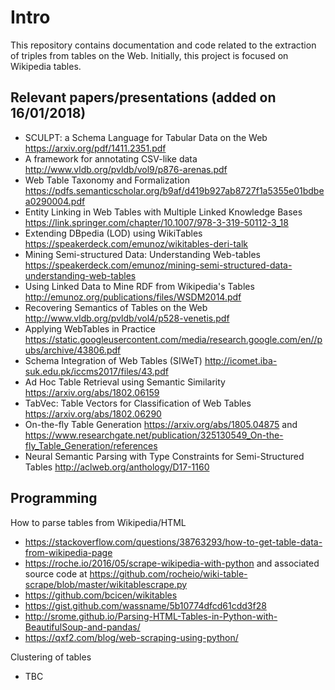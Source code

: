 # Intro

This repository contains documentation and code related to the extraction of triples from tables on the Web. Initially, this project is focused on Wikipedia tables.


## Relevant papers/presentations (added on 16/01/2018)

- SCULPT: a Schema Language for Tabular Data on the Web
  https://arxiv.org/pdf/1411.2351.pdf
- A framework for annotating CSV-like data
  http://www.vldb.org/pvldb/vol9/p876-arenas.pdf
- Web Table Taxonomy and Formalization
  https://pdfs.semanticscholar.org/b9af/d419b927ab8727f1a5355e01bdbea0290004.pdf
- Entity Linking in Web Tables with Multiple Linked Knowledge Bases
  https://link.springer.com/chapter/10.1007/978-3-319-50112-3_18
- Extending DBpedia (LOD) using WikiTables
  https://speakerdeck.com/emunoz/wikitables-deri-talk
- Mining Semi-structured Data: Understanding Web-tables
  https://speakerdeck.com/emunoz/mining-semi-structured-data-understanding-web-tables
- Using Linked Data to Mine RDF from Wikipedia's Tables
  http://emunoz.org/publications/files/WSDM2014.pdf
- Recovering Semantics of Tables on the Web
  http://www.vldb.org/pvldb/vol4/p528-venetis.pdf
- Applying WebTables in Practice
  https://static.googleusercontent.com/media/research.google.com/en//pubs/archive/43806.pdf
- Schema Integration of Web Tables (SIWeT)
  http://icomet.iba-suk.edu.pk/iccms2017/files/43.pdf
- Ad Hoc Table Retrieval using Semantic Similarity
  https://arxiv.org/abs/1802.06159
- TabVec: Table Vectors for Classification of Web Tables
  https://arxiv.org/abs/1802.06290
- On-the-fly Table Generation
  https://arxiv.org/abs/1805.04875 and https://www.researchgate.net/publication/325130549_On-the-fly_Table_Generation/references
- Neural Semantic Parsing with Type Constraints for Semi-Structured Tables
  http://aclweb.org/anthology/D17-1160


## Programming

How to parse tables from Wikipedia/HTML

- https://stackoverflow.com/questions/38763293/how-to-get-table-data-from-wikipedia-page
- https://roche.io/2016/05/scrape-wikipedia-with-python and associated source code at https://github.com/rocheio/wiki-table-scrape/blob/master/wikitablescrape.py
- https://github.com/bcicen/wikitables
- https://gist.github.com/wassname/5b10774dfcd61cdd3f28
- http://srome.github.io/Parsing-HTML-Tables-in-Python-with-BeautifulSoup-and-pandas/
- https://qxf2.com/blog/web-scraping-using-python/

Clustering of tables

- TBC



